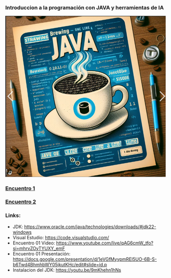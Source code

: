 ### Introduccion a la programación con JAVA y herramientas de IA

![](images/cover.png)

### [Encuentro 1](doc/01-encuentro/README.md)
### [Encuentro 2](doc/02-encuentro/README.md)


### Links:

- JDK: https://www.oracle.com/java/technologies/downloads/#jdk22-windows
- Visual Estudio: https://code.visualstudio.com/
- Encuentro 01 Video: https://www.youtube.com/live/qAG6cmW_tfo?si=mhrvZOyTYUXY_emF
- Encuentro 01 Presentación: https://docs.google.com/presentation/d/1eVGfMyvpmREl5UO-6B-S-b6Twd4BhmhbWY05jkutKHc/edit#slide=id.p
- Instalacion del JDK: https://youtu.be/9mKhehn1hNs
